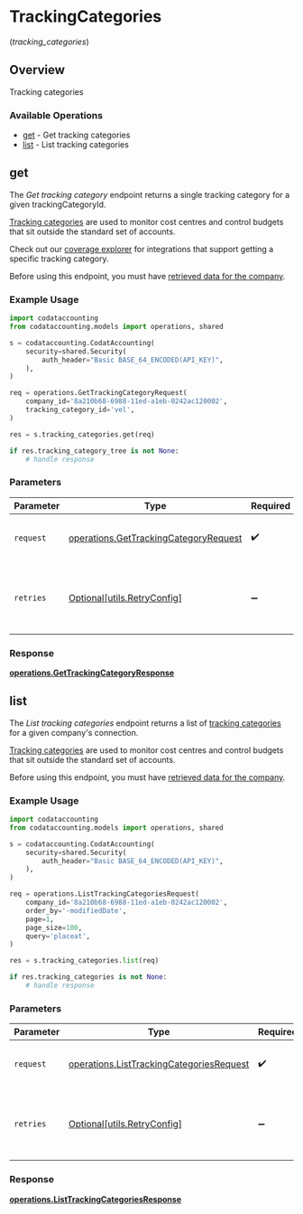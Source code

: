 # TrackingCategories
(*tracking_categories*)

## Overview

Tracking categories

### Available Operations

* [get](#get) - Get tracking categories
* [list](#list) - List tracking categories

## get

The *Get tracking category* endpoint returns a single tracking category for a given trackingCategoryId.

[Tracking categories](https://docs.codat.io/accounting-api#/schemas/TrackingCategory) are used to monitor cost centres and control budgets that sit outside the standard set of accounts.

Check out our [coverage explorer](https://knowledge.codat.io/supported-features/accounting?view=tab-by-data-type&dataType=trackingCategories) for integrations that support getting a specific tracking category.

Before using this endpoint, you must have [retrieved data for the company](https://docs.codat.io/codat-api#/operations/refresh-company-data).


### Example Usage

```python
import codataccounting
from codataccounting.models import operations, shared

s = codataccounting.CodatAccounting(
    security=shared.Security(
        auth_header="Basic BASE_64_ENCODED(API_KEY)",
    ),
)

req = operations.GetTrackingCategoryRequest(
    company_id='8a210b68-6988-11ed-a1eb-0242ac120002',
    tracking_category_id='vel',
)

res = s.tracking_categories.get(req)

if res.tracking_category_tree is not None:
    # handle response
```

### Parameters

| Parameter                                                                                      | Type                                                                                           | Required                                                                                       | Description                                                                                    |
| ---------------------------------------------------------------------------------------------- | ---------------------------------------------------------------------------------------------- | ---------------------------------------------------------------------------------------------- | ---------------------------------------------------------------------------------------------- |
| `request`                                                                                      | [operations.GetTrackingCategoryRequest](../../models/operations/gettrackingcategoryrequest.md) | :heavy_check_mark:                                                                             | The request object to use for the request.                                                     |
| `retries`                                                                                      | [Optional[utils.RetryConfig]](../../models/utils/retryconfig.md)                               | :heavy_minus_sign:                                                                             | Configuration to override the default retry behavior of the client.                            |


### Response

**[operations.GetTrackingCategoryResponse](../../models/operations/gettrackingcategoryresponse.md)**


## list

The *List tracking categories* endpoint returns a list of [tracking categories](https://docs.codat.io/accounting-api#/schemas/TrackingCategory) for a given company's connection.

[Tracking categories](https://docs.codat.io/accounting-api#/schemas/TrackingCategory) are used to monitor cost centres and control budgets that sit outside the standard set of accounts.

Before using this endpoint, you must have [retrieved data for the company](https://docs.codat.io/codat-api#/operations/refresh-company-data).
    

### Example Usage

```python
import codataccounting
from codataccounting.models import operations, shared

s = codataccounting.CodatAccounting(
    security=shared.Security(
        auth_header="Basic BASE_64_ENCODED(API_KEY)",
    ),
)

req = operations.ListTrackingCategoriesRequest(
    company_id='8a210b68-6988-11ed-a1eb-0242ac120002',
    order_by='-modifiedDate',
    page=1,
    page_size=100,
    query='placeat',
)

res = s.tracking_categories.list(req)

if res.tracking_categories is not None:
    # handle response
```

### Parameters

| Parameter                                                                                            | Type                                                                                                 | Required                                                                                             | Description                                                                                          |
| ---------------------------------------------------------------------------------------------------- | ---------------------------------------------------------------------------------------------------- | ---------------------------------------------------------------------------------------------------- | ---------------------------------------------------------------------------------------------------- |
| `request`                                                                                            | [operations.ListTrackingCategoriesRequest](../../models/operations/listtrackingcategoriesrequest.md) | :heavy_check_mark:                                                                                   | The request object to use for the request.                                                           |
| `retries`                                                                                            | [Optional[utils.RetryConfig]](../../models/utils/retryconfig.md)                                     | :heavy_minus_sign:                                                                                   | Configuration to override the default retry behavior of the client.                                  |


### Response

**[operations.ListTrackingCategoriesResponse](../../models/operations/listtrackingcategoriesresponse.md)**

